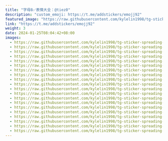 ```yaml
---
title: "字母8✅表情大全：@tiez0"
description: "custom_emoji: https://t.me/addstickers/emojj92"
featured_image: "https://raw.githubusercontent.com/kylelin1998/tg-sticker-spreading-worldwide-images/main/img/12627a15-f122-4d3f-af9e-1029c89c9d27.jpg"
link: "https://t.me/addstickers/emojj92"
weight: 3
date: 2024-01-25T08:04:42+08:00
images:
  - https://raw.githubusercontent.com/kylelin1998/tg-sticker-spreading-worldwide-images/main/img/12627a15-f122-4d3f-af9e-1029c89c9d27.jpg
  - https://raw.githubusercontent.com/kylelin1998/tg-sticker-spreading-worldwide-images/main/img/7aea9b6b-2780-41a6-a32c-751a1edce439.jpg
  - https://raw.githubusercontent.com/kylelin1998/tg-sticker-spreading-worldwide-images/main/img/768b49b9-a73d-4c47-b1ab-e7b00df4e0c1.jpg
  - https://raw.githubusercontent.com/kylelin1998/tg-sticker-spreading-worldwide-images/main/img/4741cc86-8d3d-45e0-98cc-c3a456276d6e.jpg
  - https://raw.githubusercontent.com/kylelin1998/tg-sticker-spreading-worldwide-images/main/img/4e015054-d641-4ab8-87cb-a1a6f8f82966.jpg
  - https://raw.githubusercontent.com/kylelin1998/tg-sticker-spreading-worldwide-images/main/img/b7a5cc6d-3ca5-42d0-8b6a-2e830cdca68f.jpg
  - https://raw.githubusercontent.com/kylelin1998/tg-sticker-spreading-worldwide-images/main/img/ffb455da-99f1-469d-aa9f-2b006746b267.jpg
  - https://raw.githubusercontent.com/kylelin1998/tg-sticker-spreading-worldwide-images/main/img/02f8f10c-edc1-4483-b45d-28210c712265.jpg
  - https://raw.githubusercontent.com/kylelin1998/tg-sticker-spreading-worldwide-images/main/img/c58bfef9-84c5-44ee-89d9-54ebfdc979ae.jpg
  - https://raw.githubusercontent.com/kylelin1998/tg-sticker-spreading-worldwide-images/main/img/38825abe-c069-4210-8013-44a5f223b2a5.jpg
  - https://raw.githubusercontent.com/kylelin1998/tg-sticker-spreading-worldwide-images/main/img/715ba43d-31d4-4014-b048-8642da9d5e64.jpg
  - https://raw.githubusercontent.com/kylelin1998/tg-sticker-spreading-worldwide-images/main/img/be252018-878f-409e-82a4-918d874ace29.jpg
  - https://raw.githubusercontent.com/kylelin1998/tg-sticker-spreading-worldwide-images/main/img/4ed89836-1793-433d-9eee-104d3ce16475.jpg
  - https://raw.githubusercontent.com/kylelin1998/tg-sticker-spreading-worldwide-images/main/img/724f1f50-cead-4dec-a62f-28bfe8967852.jpg
  - https://raw.githubusercontent.com/kylelin1998/tg-sticker-spreading-worldwide-images/main/img/25fe7d4e-6f52-4bed-a0b2-1fcc08fbf9ed.jpg
  - https://raw.githubusercontent.com/kylelin1998/tg-sticker-spreading-worldwide-images/main/img/98a2402c-04e1-4f63-b182-d855e2460e42.jpg
  - https://raw.githubusercontent.com/kylelin1998/tg-sticker-spreading-worldwide-images/main/img/0d4be923-4fe2-45d4-b221-0e5eee4de98e.jpg
  - https://raw.githubusercontent.com/kylelin1998/tg-sticker-spreading-worldwide-images/main/img/71bcfb1d-a966-4f56-8493-b175aac6757f.jpg
  - https://raw.githubusercontent.com/kylelin1998/tg-sticker-spreading-worldwide-images/main/img/9ea24070-fbf1-4108-b1f1-e4dca58e5830.jpg
  - https://raw.githubusercontent.com/kylelin1998/tg-sticker-spreading-worldwide-images/main/img/3e942cd0-9070-4199-b436-36a99071e243.jpg
---
```

